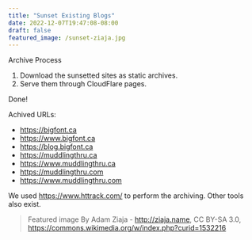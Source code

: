 ```yaml
---
title: "Sunset Existing Blogs"
date: 2022-12-07T19:47:08-08:00
draft: false
featured_image: /sunset-ziaja.jpg
---
```


Archive Process

1. Download the sunsetted sites as static archives.
2. Serve them through CloudFlare pages.

Done!

Achived URLs:

* https://bigfont.ca
* https://www.bigfont.ca
* https://blog.bigfont.ca
* https://muddlingthru.ca
* https://www.muddlingthru.ca
* https://muddlingthru.com
* https://www.muddlingthru.com

We used  https://www.httrack.com/ to perform the archiving. Other tools also exist.

> Featured image By Adam Ziaja - http://ziaja.name, CC BY-SA 3.0, https://commons.wikimedia.org/w/index.php?curid=1532216